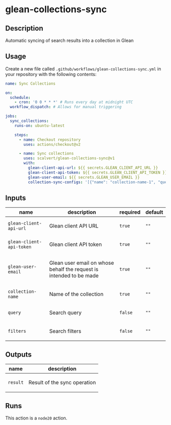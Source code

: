 # glean-collections-sync

<!-- action-docs-description source="action.yml" -->

## Description

Automatic syncing of search results into a collection in Glean

<!-- action-docs-description source="action.yml" -->

## Usage

Create a new file called `.github/workflows/glean-collections-sync.yml` in your repository with the following contents:

```yaml
name: Sync Collections

on:
  schedule:
    - cron: '0 0 * * *' # Runs every day at midnight UTC
  workflow_dispatch: # Allows for manual triggering

jobs:
  sync_collections:
    runs-on: ubuntu-latest

    steps:
      - name: Checkout repository
        uses: actions/checkout@v2

      - name: Sync collections
        uses: scalvert/glean-collections-sync@v1
        with:
          glean-client-api-url: ${{ secrets.GLEAN_CLIENT_API_URL }}
          glean-client-api-token: ${{ secrets.GLEAN_CLIENT_API_TOKEN }}
          glean-user-email: ${{ secrets.GLEAN_USER_EMAIL }}
          collection-sync-configs: '[{"name": "collection-name-1", "query": "query-1", "filters": "filters-1"}, {"name": "collection-name-2", "query": "query-2", "filters": "filters-2"}]'

```

<!-- action-docs-inputs source="action.yml" -->

## Inputs

| name                     | description                                                                | required | default |
| ------------------------ | -------------------------------------------------------------------------- | -------- | ------- |
| `glean-client-api-url`   | <p>Glean client API URL</p>                                                | `true`   | `""`    |
| `glean-client-api-token` | <p>Glean client API token</p>                                              | `true`   | `""`    |
| `glean-user-email`       | <p>Glean user email on whose behalf the request is intended to be made</p> | `true`   | `""`    |
| `collection-name`        | <p>Name of the collection</p>                                              | `true`   | `""`    |
| `query`                  | <p>Search query</p>                                                        | `false`  | `""`    |
| `filters`                | <p>Search filters</p>                                                      | `false`  | `""`    |

<!-- action-docs-inputs source="action.yml" -->

<!-- action-docs-outputs source="action.yml" -->

## Outputs

| name     | description                         |
| -------- | ----------------------------------- |
| `result` | <p>Result of the sync operation</p> |

<!-- action-docs-outputs source="action.yml" -->

<!-- action-docs-runs source="action.yml" -->

## Runs

This action is a `node20` action.

<!-- action-docs-runs source="action.yml" -->

